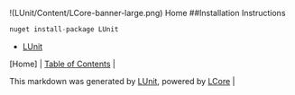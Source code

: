 !(LUnit/Content/LCore-banner-large.png)
Home
##Installation Instructions
```cs
nuget install-package LUnit
```
 - [LUnit](LUnit/LUnit.md)

[Home] | [Table of Contents](TableOfContents.md) | 


This markdown was generated by [LUnit](https://github.com/CodeSingularity/LUnit), powered by [LCore](https://github.com/CodeSingularity/LCore) | 

